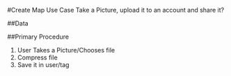 #Create Map Use Case
Take a Picture, upload it to an account and share it?

##Data
<img compressed>
<user id>
<tag id>

##Primary Procedure
1. User Takes a Picture/Chooses file
2. Compress file
3. Save it in user/tag
